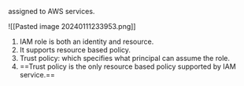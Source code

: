 assigned to AWS services.

![[Pasted image 20240111233953.png]]

1. IAM role is both an identity and resource.
2. It supports resource based policy.
3. Trust policy: which specifies what principal can assume the role.
4. ==Trust policy is the only resource based policy supported by IAM service.==